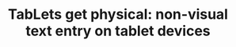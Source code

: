---
###############
# DO NOT EDIT
layout: publication
###############

###############
# TO EDIT
# pub title
title: "TabLets get physical: non-visual text entry on tablet devices"

# publication image
image:
 name: 2015_tablets.png
 alt-text: "The QWERTY keyboard an the characters spatial position in the 3d audio space. Characters are given an audio spatial position accordingly to their location on the keyboard. They are grouped according to the vertical columns of the keyboard (e.g. Q and A; then W, S and Z), resulting in 10 different spatial locations separated by 20º. For example A is heard on the far left (180º) while N is heard more on the right side (60º) allowing for simultaneous speech signals." # provide a short description for the image #a11y

# short description of the publication
description: "Our system combines spatial and simultaneous audio feedback with multitouch selection techniques to mimic traditional two-hand keyboard interaction. SpatialTouch enables blind users to rest their idle hand on a key (e.g. F or J), while simultaneously exploring the keyboard with their active hand and receiving auditory feedback about the character location."

# authors of the publication
authors: "João Guerreiro, André Rodrigues, Kyle Montague, Tiago Guerreiro, Hugo Nicolau, Daniel Gonçalves"

# link to the pdf
pdf: http://www.di.fc.ul.pt/~tjvg/amc/spatialtouch/tablets_chi2015.pdf

venue: "ACM CHI 2015 - ACM Conference on Human Factors in Computing Systems, Seoul, South Korea, April, 2015"

projects:
 - text_entry

# area for filter purpose
area: access
###############
---